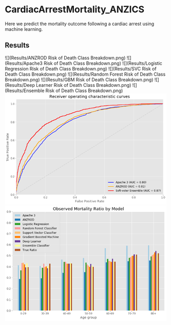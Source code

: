 # CardiacArrestMortality_ANZICS
Here we predict the mortality outcome following a cardiac arrest using machine learning.

## Results
![](Results/ANZROD Risk of Death Class Breakdown.png)
![](Results/Apache3 Risk of Death Class Breakdown.png)
![](Results/Logistic Regression Risk of Death Class Breakdown.png)
![](Results/SVC Risk of Death Class Breakdown.png)
![](Results/Random Forest Risk of Death Class Breakdown.png)
![](Results/GBM Risk of Death Class Breakdown.png)
![](Results/Deep Learner Risk of Death Class Breakdown.png)
![](Results/Ensemble Risk of Death Class Breakdown.png)
![](Results/ROC.png)
![](Results/Observed_Mortality_Ratio.png)

